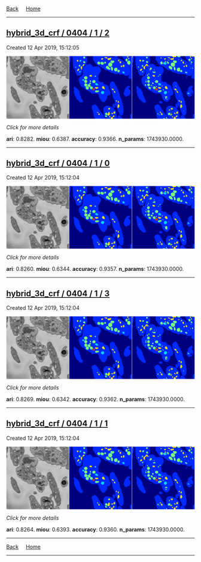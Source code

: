 
[Back](..)&nbsp;&nbsp;&nbsp;&nbsp;&nbsp;[Home](https://leapmanlab.github.io/snapshots)

---

<div class="summary"><a href="2"><h2>hybrid_3d_crf / 0404 / 1 / 2</h2></a><p>Created 12 Apr 2019, 15:12:05
</p><a href="2"><img src="2/media/summary.png" align="center"></a><p>
<i>Click for more details</i>
</p></div>

**ari**: 0.8282. **miou**: 0.6387. **accuracy**: 0.9366. **n_params**: 1743930.0000. 

---

<div class="summary"><a href="0"><h2>hybrid_3d_crf / 0404 / 1 / 0</h2></a><p>Created 12 Apr 2019, 15:12:04
</p><a href="0"><img src="0/media/summary.png" align="center"></a><p>
<i>Click for more details</i>
</p></div>

**ari**: 0.8260. **miou**: 0.6344. **accuracy**: 0.9357. **n_params**: 1743930.0000. 

---

<div class="summary"><a href="3"><h2>hybrid_3d_crf / 0404 / 1 / 3</h2></a><p>Created 12 Apr 2019, 15:12:04
</p><a href="3"><img src="3/media/summary.png" align="center"></a><p>
<i>Click for more details</i>
</p></div>

**ari**: 0.8269. **miou**: 0.6342. **accuracy**: 0.9362. **n_params**: 1743930.0000. 

---

<div class="summary"><a href="1"><h2>hybrid_3d_crf / 0404 / 1 / 1</h2></a><p>Created 12 Apr 2019, 15:12:04
</p><a href="1"><img src="1/media/summary.png" align="center"></a><p>
<i>Click for more details</i>
</p></div>

**ari**: 0.8264. **miou**: 0.6393. **accuracy**: 0.9360. **n_params**: 1743930.0000. 

---

[Back](..)&nbsp;&nbsp;&nbsp;&nbsp;&nbsp;[Home](https://leapmanlab.github.io/snapshots)

---